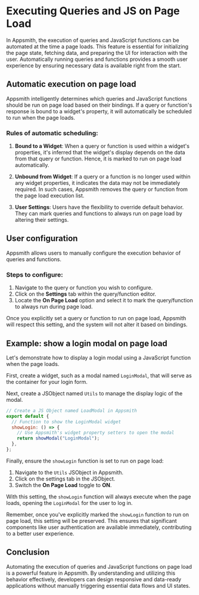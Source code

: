 # Executing Queries and JS on Page Load

In Appsmith, the execution of queries and JavaScript functions can be automated at the time a page loads. This feature is essential for initializing the page state, fetching data, and preparing the UI for interaction with the user. Automatically running queries and functions provides a smooth user experience by ensuring necessary data is available right from the start.

## Automatic execution on page load

Appsmith intelligently determines which queries and JavaScript functions should be run on page load based on their bindings. If a query or function's response is bound to a widget's property, it will automatically be scheduled to run when the page loads.

### Rules of automatic scheduling:

1. **Bound to a Widget**: When a query or function is used within a widget's properties, it's inferred that the widget's display depends on the data from that query or function. Hence, it is marked to run on page load automatically.

2. **Unbound from Widget**: If a query or a function is no longer used within any widget properties, it indicates the data may not be immediately required. In such cases, Appsmith removes the query or function from the page load execution list.

3. **User Settings**: Users have the flexibility to override default behavior. They can mark queries and functions to always run on page load by altering their settings.

## User configuration

Appsmith allows users to manually configure the execution behavior of queries and functions.

### Steps to configure:

1. Navigate to the query or function you wish to configure.
2. Click on the **Settings** tab within the query/function editor.
3. Locate the **On Page Load** option and select it to mark the query/function to always run during page load.

Once you explicitly set a query or function to run on page load, Appsmith will respect this setting, and the system will not alter it based on bindings.

## Example: show a login modal on page load

Let's demonstrate how to display a login modal using a JavaScript function when the page loads.

First, create a widget, such as a modal named `LoginModal`, that will serve as the container for your login form.

Next, create a JSObject named `Utils` to manage the display logic of the modal.

```javascript
// Create a JS Object named LoadModal in Appsmith
export default {
  // Function to show the LoginModal widget
  showLogin: () => {
    // Use Appsmith's widget property setters to open the modal
    return showModal("LoginModal");
  },
};
```

Finally, ensure the `showLogin` function is set to run on page load:

1. Navigate to the `Utils` JSObject in Appsmith.
2. Click on the settings tab in the JSObject.
3. Switch the **On Page Load** toggle to **ON**.

With this setting, the `showLogin` function will always execute when the page loads, opening the `LoginModal` for the user to log in.

Remember, once you've explicitly marked the `showLogin` function to run on page load, this setting will be preserved. This ensures that significant components like user authentication are available immediately, contributing to a better user experience.

## Conclusion

Automating the execution of queries and JavaScript functions on page load is a powerful feature in Appsmith. By understanding and utilizing this behavior effectively, developers can design responsive and data-ready applications without manually triggering essential data flows and UI states.
